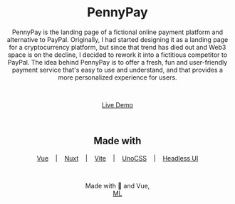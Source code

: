 <h1 align="center">PennyPay</h1>

<p align="center">
PennyPay is the landing page of a fictional online payment platform and alternative to PayPal. Originally, I had started designing it as a landing page for a cryptocurrency platform, but since that trend has died out and Web3 space is on the decline, I decided to rework it into a fictitious competitor to PayPal. The idea behind PennyPay is to offer a fresh, fun and user-friendly payment service that's easy to use and understand, and that provides a more personalized experience for users.
</p>

<br />
<p align="center">
  <a href="https://pennypay.netlify.app/">Live Demo</a>
</p>
<br />

<h2 align="center">Made with</h2>

<p align="center">
  <a href="https://vuejs.org/">Vue</a>
  &nbsp;&nbsp; | &nbsp;&nbsp;
  <a href="https://nuxt.com/">Nuxt</a>
  &nbsp;&nbsp; | &nbsp;&nbsp;
  <a href="https://vitejs.dev/">Vite</a>
  &nbsp;&nbsp; | &nbsp;&nbsp;
  <a href="https://github.com/unocss/unocss/">UnoCSS</a>
  &nbsp;&nbsp; | &nbsp;&nbsp;
  <a href="https://headlessui.com/">Headless UI</a>
</p>

<br />

<p align="center">
Made with 💚 and Vue,<br />
<a href="http://twitter.com/ijk_ml/">ML</a>
</p>
